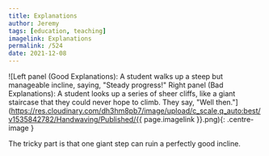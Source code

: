 ```yaml
---
title: Explanations
author: Jeremy
tags: [education, teaching]
imagelink: Explanations
permalink: /524
date: 2021-12-08
---
```


![Left panel (Good Explanations): A student walks up a steep but manageable incline, saying, "Steady progress!" Right panel (Bad Explanations): A student looks up a series of sheer cliffs, like a giant staircase that they could never hope to climb. They say, "Well then."](https://res.cloudinary.com/dh3hm8pb7/image/upload/c_scale,q_auto:best/v1535842782/Handwaving/Published/{{ page.imagelink }}.png){: .centre-image }

The tricky part is that one giant step can ruin a perfectly good incline.
